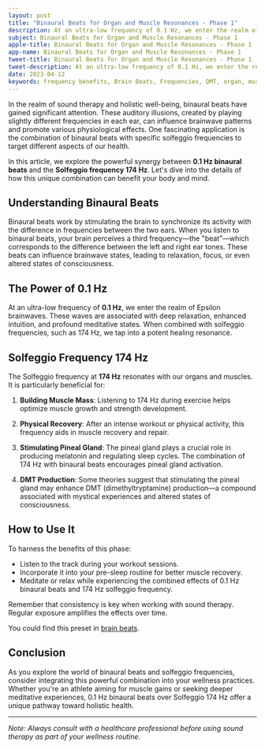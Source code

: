 ```yaml
---
layout: post
title: "Binaural Beats for Organ and Muscle Resonances - Phase 1"
description: At an ultra-low frequency of 0.1 Hz, we enter the realm of Epsilon brainwaves. These waves are associated with deep relaxation, enhanced intuition, and profound meditative states. 
subject: Binaural Beats for Organ and Muscle Resonances - Phase 1
apple-title: Binaural Beats for Organ and Muscle Resonances - Phase 1
app-name: Binaural Beats for Organ and Muscle Resonances - Phase 1
tweet-title: Binaural Beats for Organ and Muscle Resonances - Phase 1
tweet-description: At an ultra-low frequency of 0.1 Hz, we enter the realm of Epsilon brainwaves. These waves are associated with deep relaxation, enhanced intuition, and profound meditative states. 
date: 2023-04-12
keywords: frequency benefits, Brain Beats, Frequencies, DMT, organ, muscle resonances, brainwave entrainment, sound therapy, binaural beats
---
```


In the realm of sound therapy and holistic well-being, binaural beats have gained significant attention. These auditory illusions, created by playing slightly different frequencies in each ear, can influence brainwave patterns and promote various physiological effects. One fascinating application is the combination of binaural beats with specific solfeggio frequencies to target different aspects of our health.

In this article, we explore the powerful synergy between **0.1 Hz binaural beats** and the **Solfeggio frequency 174 Hz**. Let's dive into the details of how this unique combination can benefit your body and mind.

## **Understanding Binaural Beats**

Binaural beats work by stimulating the brain to synchronize its activity with the difference in frequencies between the two ears. When you listen to binaural beats, your brain perceives a third frequency—the "beat"—which corresponds to the difference between the left and right ear tones. These beats can influence brainwave states, leading to relaxation, focus, or even altered states of consciousness.

## **The Power of 0.1 Hz**

At an ultra-low frequency of **0.1 Hz**, we enter the realm of Epsilon brainwaves. These waves are associated with deep relaxation, enhanced intuition, and profound meditative states. When combined with solfeggio frequencies, such as 174 Hz, we tap into a potent healing resonance.

## **Solfeggio Frequency 174 Hz**

The Solfeggio frequency at **174 Hz** resonates with our organs and muscles. It is particularly beneficial for:

1. **Building Muscle Mass**: Listening to 174 Hz during exercise helps optimize muscle growth and strength development.

2. **Physical Recovery**: After an intense workout or physical activity, this frequency aids in muscle recovery and repair.

3. **Stimulating Pineal Gland**: The pineal gland plays a crucial role in producing melatonin and regulating sleep cycles. The combination of 174 Hz with binaural beats encourages pineal gland activation.

4. **DMT Production**: Some theories suggest that stimulating the pineal gland may enhance DMT (dimethyltryptamine) production—a compound associated with mystical experiences and altered states of consciousness.

## **How to Use It**

To harness the benefits of this phase:

- Listen to the track during your workout sessions.
- Incorporate it into your pre-sleep routine for better muscle recovery.
- Meditate or relax while experiencing the combined effects of 0.1 Hz binaural beats and 174 Hz solfeggio frequency.

Remember that consistency is key when working with sound therapy. Regular exposure amplifies the effects over time.

You could find this preset in [brain beats](https://brain-beats.in).

## **Conclusion**

As you explore the world of binaural beats and solfeggio frequencies, consider integrating this powerful combination into your wellness practices. Whether you're an athlete aiming for muscle gains or seeking deeper meditative experiences, 0.1 Hz binaural beats over Solfeggio 174 Hz offer a unique pathway toward holistic health.

---

*Note: Always consult with a healthcare professional before using sound therapy as part of your wellness routine.*

